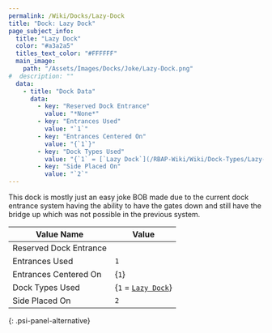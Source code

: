 ```yaml
---
permalink: /Wiki/Docks/Lazy-Dock
title: "Dock: Lazy Dock"
page_subject_info:
  title: "Lazy Dock"
  color: "#a3a2a5"
  titles_text_color: "#FFFFFF"
  main_image:
    path: "/Assets/Images/Docks/Joke/Lazy-Dock.png"
#  description: ""
  data:
    - title: "Dock Data"
      data:
        - key: "Reserved Dock Entrance"
          value: "*None*"
        - key: "Entrances Used"
          value: "`1`"
        - key: "Entrances Centered On"
          value: "{`1`}"
        - key: "Dock Types Used"
          value: "{`1` = [`Lazy Dock`](/RBAP-Wiki/Wiki/Dock-Types/Lazy-Dock)}"
        - key: "Side Placed On"
          value: "`2`"
---
```


This dock is mostly just an easy joke BOB made due to the current dock entrance system having the ability to have the gates down and still have the bridge up which was not possible in the previous system.

| Value Name             | Value |
|-|-|
| Reserved Dock Entrance |  |
| Entrances Used         | `1` |
| Entrances Centered On  | {`1`} |
| Dock Types Used        | {`1` = [`Lazy Dock`](/RBAP-Wiki/Wiki/Dock-Types/Lazy-Dock)} |
| Side Placed On         | `2` |
{: .psi-panel-alternative}

<img class="dock-image" src="/RBAP-Wiki/Assets/Images/Docks/Joke/Lazy-Dock.png" alt="">